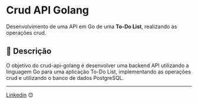 # Crud API Golang

Desenvolvimento de uma API em Go de uma **To-Do List**, realizando as operações crud. 

## 🚀 Descrição

O objetivo do crud-api-golang é desenvolver uma backend API utilizando a linguagem Go para uma aplicação To-Do List, implementando as operações crud e utilizando o banco de dados PostgreSQL.

---
[Linkedin](https://www.linkedin.com/in/wellitonfernandes/) 😊